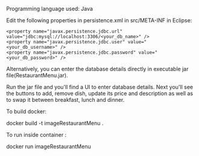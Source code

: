 Programming language used: Java

Edit the following properties in persistence.xml in src/META-INF in Eclipse:

```
<property name="javax.persistence.jdbc.url" value="jdbc:mysql://localhost:3306/<your_db_name>" />
<property name="javax.persistence.jdbc.user" value="<your_db_username>" />
<property name="javax.persistence.jdbc.password" value="<your_db_password>" />

```

Alternatively, you can enter the database details directly in executable jar file(RestaurantMenu.jar).

Run the jar file and you'll find a UI to enter database details. Next you'll see the buttons to add, remove dish, update its price and description as well as to swap it between breakfast, lunch and dinner.


To build docker:

docker build -t imageRestaurantMenu .

To run inside container :

docker run imageRestaurantMenu